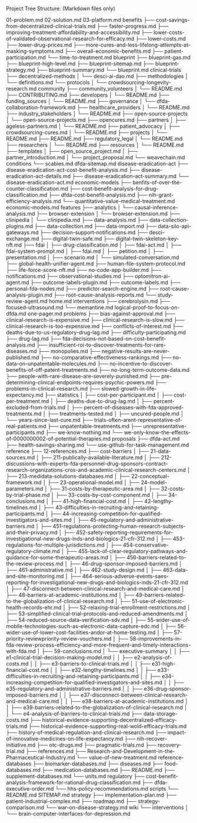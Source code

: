 Project Tree Structure: (Markdown files only)

01-problem.md
02-solution.md
03-platform.md
benefits
├── cost-savings-from-decentralized-clinical-trials.md
├── faster-progress.md
├── improving-treatment-affordability-and-accessibility.md
├── lower-costs-of-validated-observational-research-for-efficacy.md
├── lower-costs.md
├── lower-drug-prices.md
├── more-cures-and-less-lifelong-attempts-at-masking-symptoms.md
├── overall-economic-benefits.md
├── patient-participation.md
└── time-to-treatment.md
blueprint
├── blueprint-gas.md
├── blueprint-high-level.md
├── blueprint-sitemap.md
├── blueprint-strategy.md
├── blueprint-summary.md
└── blueprint.md
clinical-trials
├── decentralized-methods
│   └── desci-ai-dao.md
├── methodologies
│   └── definitions.md
└── protocols
│   └── crowdsourcing-longevity-research.md
community
├── community_volunteers
│   └── README.md
├── CONTRIBUTING.md
├── developers
│   └── README.md
├── funding_sources
│   └── README.md
├── governance
│   └── dfda-collaboration-framework.md
├── healthcare_providers
│   └── README.md
├── industry_stakeholders
│   └── README.md
├── open-source-projects
│   └── open-source-projects.md
├── opencures.md
├── partners
│   ├── ageless-partners.md
│   └── README.md
├── patient_advocacy
│   ├── crowdsourcing-cures.md
│   └── README.md
├── projects
│   └── README.md
├── README.md
├── regulatory_legal
│   └── README.md
├── researchers
│   └── README.md
├── resources
│   └── README.md
├── templates
│   ├── open_source_project.md
│   ├── partner_introduction.md
│   └── project_proposal.md
└── weavechain.md
conditions
└── scabies.md
dfda-sitemap.md
disease-eradication-act
├── disease-eradication-act-cost-benefit-analysis.md
├── disease-eradication-act-details.md
├── disease-eradication-act-summary.md
└── disease-eradication-act.md
economic-models
├── benfits-of-over-the-counter-classification.md
├── cost-benefit-analysis-for-drug-classification.md
├── dfda-cost-benefit-analysis.md
├── nih-grant-efficiency-analysis.md
└── quantitative-value-medical-treatment.md
economic-models.md
features
├── analytics
│   └── causal-inference-analysis.md
├── browser-extension
│   └── browser-extension.md
├── clinipedia
│   └── clinipedia.md
├── data-analysis.md
├── data-collection-plugins.md
├── data-collection.md
├── data-import.md
├── data-silo-api-gateways.md
├── decision-support-notifications.md
├── desci-exchange.md
├── digital-twin-safe.md
├── digital-twin-skeleton-key-nft.md
├── fdai
│   ├── drug-classification.md
│   ├── fdai-act.md
│   ├── fdai-system-prompt.md
│   ├── fdai.md
│   ├── petition.md
│   ├── presentation.md
│   ├── scenario.md
│   └── simulated-conversation.md
├── global-health-unifier-agent.md
├── human-file-system-protocol.md
├── life-force-score-nft.md
├── no-code-app-builder.md
├── notifications.md
├── observational-studies.md
├── optomitron-ai-agent.md
├── outcome-labels-plugin.md
├── outcome-labels.md
├── personal-fda-nodes.md
├── predictor-search-engine.md
├── root-cause-analysis-plugin.md
├── root-cause-analysis-reports.md
└── study-review-agent.md
home.md
interventions
├── cerebrolysin.md
├── focused-ultrasound.md
└── memantine.md
logical-proof-to-focus-on-dfda.md
one-pager.md
problems
├── bias-against-approval.md
├── clinical-research-is-expensive.md
├── clinical-research-is-slow.md
├── clinical-research-is-too-expensive.md
├── conflicts-of-interest.md
├── deaths-due-to-us-regulatory-drug-lag.md
├── difficulty-participating.md
├── drug-lag.md
├── fda-decisions-not-based-on-cost-benefit-analysis.md
├── insufficient-roi-to-discover-treatments-for-rare-diseases.md
├── monopolies.md
├── negative-results-are-never-published.md
├── no-comparative-effectiveness-rankings.md
├── no-data-on-unpatentable-molecules.md
├── no-incentive-to-discover-benefits-of-off-patent-treatments.md
├── no-long-term-outcome-data.md
├── people-with-rare-disease-are-severely-punished.md
├── pre-determining-clinical-endpoints-requires-psychic-powers.md
├── problems-in-clinical-research.md
├── slowed-growth-in-life-expectancy.md
├── statistics
│   ├── cost-per-participant.md
│   ├── cost-per-treatment.md
│   ├── deaths-due-to-drug-lag.md
│   ├── percent-excluded-from-trials.md
│   ├── percent-of-diseases-with-fda-approved-treatments.md
│   ├── treatments-tested.md
│   ├── uncured-people.md
│   └── years-since-last-cure.md
├── trials-often-arent-representative-of-real-patients.md
├── unpatentable-treatments.md
├── unrepresentative-participants.md
├── we-know-nothing.md
└── we-only-know-the-effects-of-0000000002-of-potential-therapies.md
proposals
├── dfda-act.md
├── health-savings-sharing.md
└── use-github-for-task-management.md
reference
├── 12-references.md
├── cost-barriers
│   ├── 21-data-sources.md
│   ├── 211-publically-available-literature.md
│   ├── 212-discussions-with-experts-fda-personnel-drug-sponsors-contract-research-organizations-cros-and-academic-clinical-research-centers.md
│   ├── 213-medidata-solutions-databases.md
│   ├── 22-conceptual-framework.md
│   ├── 23-operational-model.md
│   ├── 24-model-parameters.md
│   ├── 31-costs-by-therapeutic-area.md
│   ├── 32-costs-by-trial-phase.md
│   ├── 33-costs-by-cost-component.md
│   ├── 34-conclusions.md
│   ├── 41-high-financial-cost.md
│   ├── 42-lengthy-timelines.md
│   ├── 43-difficulties-in-recruiting-and-retaining-participants.md
│   ├── 44-increasing-competition-for-qualified-investigators-and-sites.md
│   ├── 45-regulatory-and-administrative-barriers.md
│   ├── 451-regulations-protecting-human-research-subjects-and-their-privacy.md
│   ├── 452-safety-reporting-requirements-for-investigational-new-drugs-inds-and-biologics-21-cfr-312.md
│   ├── 453-regulations-for-multiple-jurisdictions.md
│   ├── 454-conservative-regulatory-climate.md
│   ├── 455-lack-of-clear-regulatory-pathways-and-guidance-for-some-therapeutic-areas.md
│   ├── 456-barriers-related-to-the-review-process.md
│   ├── 46-drug-sponsor-imposed-barriers.md
│   ├── 461-administrative.md
│   ├── 462-study-design.md
│   ├── 463-data-and-site-monitoring.md
│   ├── 464-serious-adverse-events-saes-reporting-for-investigational-new-drugs-and-biologics-inds-21-cfr-312.md
│   ├── 47-disconnect-between-clinical-research-and-medical-care.md
│   ├── 48-barriers-at-academic-institutions.md
│   ├── 49-barriers-related-to-the-globalization-of-clinical-research.md
│   ├── 51-use-of-electronic-health-records-ehr.md
│   ├── 52-relaxing-trial-enrollment-restrictions.md
│   ├── 53-simplified-clinical-trial-protocols-and-reduced-amendments.md
│   ├── 54-reduced-source-data-verification-sdv.md
│   ├── 55-wider-use-of-mobile-technologies-such-as-electronic-data-capture-edc.md
│   ├── 56-wider-use-of-lower-cost-facilities-andor-at-home-testing.md
│   ├── 57-priority-reviewpriority-review-vouchers.md
│   ├── 58-improvements-in-fda-review-process-efficiency-and-more-frequent-and-timely-interactions-with-fda.md
│   ├── 59-conclusions.md
│   └── executive-summary
│   │   ├── e1-clinical-trial-decision-making-model.md
│   │   ├── e2-analysis-of-costs.md
│   │   ├── e3-barriers-to-clinical-trials.md
│   │   ├── e31-high-financial-cost.md
│   │   ├── e32-lengthy-timelines.md
│   │   ├── e33-difficulties-in-recruiting-and-retaining-participants.md
│   │   ├── e34-increasing-competition-for-qualified-investigators-and-sites.md
│   │   ├── e35-regulatory-and-administrative-barriers.md
│   │   ├── e36-drug-sponsor-imposed-barriers.md
│   │   ├── e37-disconnect-between-clinical-research-and-medical-care.md
│   │   ├── e38-barriers-at-academic-institutions.md
│   │   ├── e39-barriers-related-to-the-globalization-of-clinical-research.md
│   │   └── e4-analysis-of-barriers-to-clinical-trials.md
├── data-storage-costs.md
├── historical-evidence-supporting-decentralized-efficacy-trials.md
├── historical-evidence-supporting-real-wold-efficacy-trials.md
├── history-of-medical-regulation-and-clinical-research.md
├── impact-of-innovative-medicines-on-life-expectancy.md
├── nih-recover-initiative.md
├── otc-drugs.md
├── pragmatic-trials.md
├── recovery-trial.md
├── references.md
├── Research-and-Development-in-the-Pharmaceutical-Industry.md
└── value-of-new-treatment.md
reference-databases
├── biomarker-databases.md
├── diseases.md
├── food-databases.md
├── medication-databases.md
├── README.md
├── supplement-databases.md
└── units.md
regulatory
├── cost-benefit-analysis-framework-for-rational-drug-classification.md
├── dfda-executive-order.md
└── hhs-policy-recommendations.md
scripts
└── README.md
SITEMAP.md
strategy
├── implementation-plan.md
├── patient-industrial-complex.md
├── roadmap.md
├── strategy-comparison.md
└── war-on-disease-strategy.md
wiki
└── interventions
│   └── brain-computer-interfaces-for-depression.md
